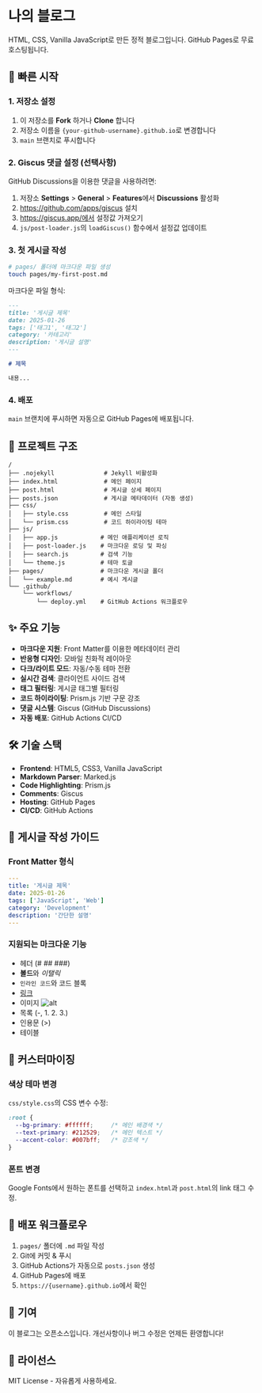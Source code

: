 # 나의 블로그

HTML, CSS, Vanilla JavaScript로 만든 정적 블로그입니다. GitHub Pages로 무료 호스팅됩니다.

## 🚀 빠른 시작

### 1. 저장소 설정

1. 이 저장소를 **Fork** 하거나 **Clone** 합니다
2. 저장소 이름을 `{your-github-username}.github.io`로 변경합니다
3. `main` 브랜치로 푸시합니다

### 2. Giscus 댓글 설정 (선택사항)

GitHub Discussions을 이용한 댓글을 사용하려면:

1. 저장소 **Settings** > **General** > **Features**에서 **Discussions** 활성화
2. https://github.com/apps/giscus 설치
3. https://giscus.app/에서 설정값 가져오기
4. `js/post-loader.js`의 `loadGiscus()` 함수에서 설정값 업데이트

### 3. 첫 게시글 작성

```bash
# pages/ 폴더에 마크다운 파일 생성
touch pages/my-first-post.md
```

마크다운 파일 형식:
```markdown
---
title: '게시글 제목'
date: 2025-01-26
tags: ['태그1', '태그2']
category: '카테고리'
description: '게시글 설명'
---

# 제목

내용...
```

### 4. 배포

`main` 브랜치에 푸시하면 자동으로 GitHub Pages에 배포됩니다.

## 📁 프로젝트 구조

```
/
├── .nojekyll              # Jekyll 비활성화
├── index.html             # 메인 페이지
├── post.html              # 게시글 상세 페이지
├── posts.json             # 게시글 메타데이터 (자동 생성)
├── css/
│   ├── style.css          # 메인 스타일
│   └── prism.css          # 코드 하이라이팅 테마
├── js/
│   ├── app.js            # 메인 애플리케이션 로직
│   ├── post-loader.js    # 마크다운 로딩 및 파싱
│   ├── search.js         # 검색 기능
│   └── theme.js          # 테마 토글
├── pages/                # 마크다운 게시글 폴더
│   └── example.md        # 예시 게시글
└── .github/
    └── workflows/
        └── deploy.yml    # GitHub Actions 워크플로우
```

## ✨ 주요 기능

- **마크다운 지원**: Front Matter를 이용한 메타데이터 관리
- **반응형 디자인**: 모바일 친화적 레이아웃
- **다크/라이트 모드**: 자동/수동 테마 전환
- **실시간 검색**: 클라이언트 사이드 검색
- **태그 필터링**: 게시글 태그별 필터링
- **코드 하이라이팅**: Prism.js 기반 구문 강조
- **댓글 시스템**: Giscus (GitHub Discussions)
- **자동 배포**: GitHub Actions CI/CD

## 🛠️ 기술 스택

- **Frontend**: HTML5, CSS3, Vanilla JavaScript
- **Markdown Parser**: Marked.js
- **Code Highlighting**: Prism.js
- **Comments**: Giscus
- **Hosting**: GitHub Pages
- **CI/CD**: GitHub Actions

## 📝 게시글 작성 가이드

### Front Matter 형식

```yaml
---
title: '게시글 제목'
date: 2025-01-26
tags: ['JavaScript', 'Web']
category: 'Development'
description: '간단한 설명'
---
```

### 지원되는 마크다운 기능

- 헤더 (# ## ###)
- **볼드**와 *이탤릭*
- `인라인 코드`와 코드 블록
- [링크](url)
- 이미지 ![alt](url)
- 목록 (-, 1. 2. 3.)
- 인용문 (>)
- 테이블

## 🎨 커스터마이징

### 색상 테마 변경

`css/style.css`의 CSS 변수 수정:

```css
:root {
  --bg-primary: #ffffff;     /* 메인 배경색 */
  --text-primary: #212529;   /* 메인 텍스트 */
  --accent-color: #007bff;   /* 강조색 */
}
```

### 폰트 변경

Google Fonts에서 원하는 폰트를 선택하고 `index.html`과 `post.html`의 link 태그 수정.

## 🚀 배포 워크플로우

1. `pages/` 폴더에 `.md` 파일 작성
2. Git에 커밋 & 푸시
3. GitHub Actions가 자동으로 `posts.json` 생성
4. GitHub Pages에 배포
5. `https://{username}.github.io`에서 확인

## 🤝 기여

이 블로그는 오픈소스입니다. 개선사항이나 버그 수정은 언제든 환영합니다!

## 📄 라이선스

MIT License - 자유롭게 사용하세요.
